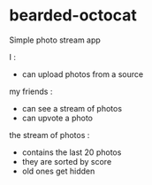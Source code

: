# bearded-octocat

Simple photo stream app

I :
* can upload photos from a source

my friends :
* can see a stream of photos
* can upvote a photo

the stream of photos :
* contains the last 20 photos
* they are sorted by score
* old ones get hidden
